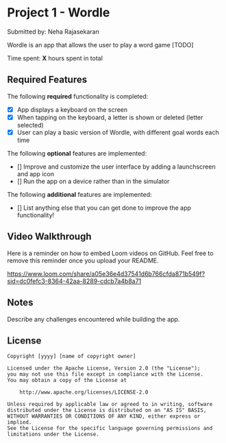 # Project 1 - Wordle

Submitted by: Neha Rajasekaran

Wordle is an app that allows the user to play a word game [TODO] 

Time spent: **X** hours spent in total

## Required Features

The following **required** functionality is completed:

- [x] App displays a keyboard on the screen
- [x] When tapping on the keyboard, a letter is shown or deleted (letter selected)
- [x] User can play a basic version of Wordle, with different goal words each time

The following **optional** features are implemented:

- [] Improve and customize the user interface by adding a launchscreen and app icon
- [] Run the app on a device rather than in the simulator

The following **additional** features are implemented:

- [] List anything else that you can get done to improve the app functionality!

## Video Walkthrough

Here is a reminder on how to embed Loom videos on GitHub. Feel free to remove this reminder once you upload your README. 

https://www.loom.com/share/a05e36e4d37541d6b766cfda871b549f?sid=dc0fefc3-8364-42aa-8289-cdcb7a4b8a71 

## Notes

Describe any challenges encountered while building the app.

## License

    Copyright [yyyy] [name of copyright owner]

    Licensed under the Apache License, Version 2.0 (the "License");
    you may not use this file except in compliance with the License.
    You may obtain a copy of the License at

        http://www.apache.org/licenses/LICENSE-2.0

    Unless required by applicable law or agreed to in writing, software
    distributed under the License is distributed on an "AS IS" BASIS,
    WITHOUT WARRANTIES OR CONDITIONS OF ANY KIND, either express or implied.
    See the License for the specific language governing permissions and
    limitations under the License.
